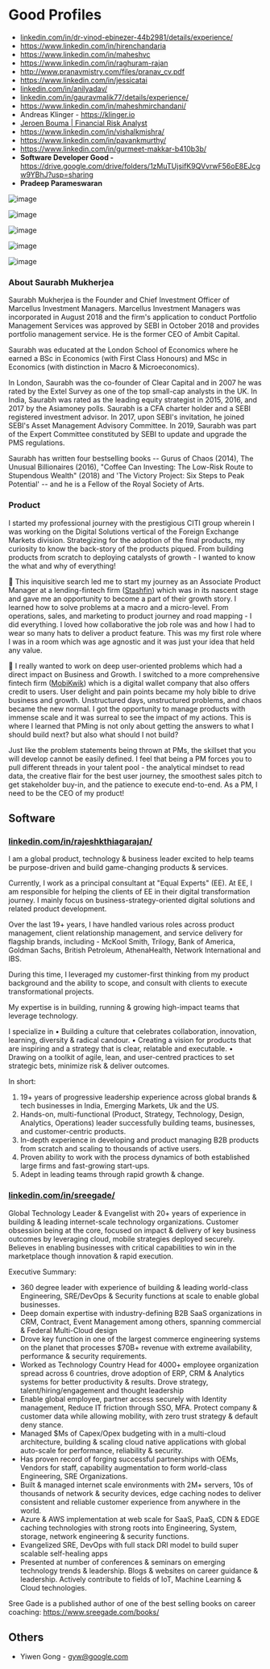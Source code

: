 # Good Profiles

- [linkedin.com/in/dr-vinod-ebinezer-44b2981/details/experience/](https://www.linkedin.com/in/dr-vinod-ebinezer-44b2981/details/experience/)
- https://www.linkedin.com/in/hirenchandaria
- https://www.linkedin.com/in/maheshvc
- https://www.linkedin.com/in/raghuram-rajan
- http://www.pranavmistry.com/files/pranav_cv.pdf
- https://www.linkedin.com/in/jessicatai
- [linkedin.com/in/anilyadav/](https://www.linkedin.com/in/anilyadav/)
- [linkedin.com/in/gauravmalik77/details/experience/](https://www.linkedin.com/in/gauravmalik77/details/experience/)
- https://www.linkedin.com/in/maheshmirchandani/
- Andreas Klinger - https://klinger.io
- [Jeroen Bouma | Financial Risk Analyst](https://www.jeroenbouma.com/)
- https://www.linkedin.com/in/vishalkmishra/
- https://www.linkedin.com/in/pavankmurthy/
- https://www.linkedin.com/in/gurmeet-makkar-b410b3b/
- **Software Developer Good -** https://drive.google.com/drive/folders/1zMuTUjsifK9QVvrwF56oE8EJcgw9YBhJ?usp=sharing
- **Pradeep Parameswaran**

![image](../../media/Personality-Profiles-image1.jpg)

![image](../../media/Personality-Profiles-image2.jpg)

![image](../../media/Personality-Profiles-image3.jpg)

![image](../../media/Personality-Profiles-image4.jpg)

![image](../../media/Personality-Profiles-image5.jpg)

### About Saurabh Mukherjea

Saurabh Mukherjea is the Founder and Chief Investment Officer of Marcellus Investment Managers. Marcellus Investment Managers was incorporated in August 2018 and the firm's application to conduct Portfolio Management Services was approved by SEBI in October 2018 and provides portfolio management service. He is the former CEO of Ambit Capital.

Saurabh was educated at the London School of Economics where he earned a BSc in Economics (with First Class Honours) and MSc in Economics (with distinction in Macro & Microeconomics).

In London, Saurabh was the co-founder of Clear Capital and in 2007 he was rated by the Extel Survey as one of the top small-cap analysts in the UK. In India, Saurabh was rated as the leading equity strategist in 2015, 2016, and 2017 by the Asiamoney polls. Saurabh is a CFA charter holder and a SEBI registered investment advisor. In 2017, upon SEBI's invitation, he joined SEBI's Asset Management Advisory Committee. In 2019, Saurabh was part of the Expert Committee constituted by SEBI to update and upgrade the PMS regulations.

Saurabh has written four bestselling books -- Gurus of Chaos (2014), The Unusual Billionaires (2016), "Coffee Can Investing: The Low-Risk Route to Stupendous Wealth" (2018) and 'The Victory Project: Six Steps to Peak Potential' -- and he is a Fellow of the Royal Society of Arts.

### Product

I started my professional journey with the prestigious CITI group wherein I was working on the Digital Solutions vertical of the Foreign Exchange Markets division. Strategizing for the adoption of the final products, my curiosity to know the back-story of the products piqued. From building products from scratch to deploying catalysts of growth - I wanted to know the what and why of everything!

🔑 This inquisitive search led me to start my journey as an Associate Product Manager at a lending-fintech firm ([Stashfin](https://www.linkedin.com/company/stashfin/)) which was in its nascent stage and gave me an opportunity to become a part of their growth story. I learned how to solve problems at a macro and a micro-level. From operations, sales, and marketing to product journey and road mapping - I did everything. I loved how collaborative the job role was and how I had to wear so many hats to deliver a product feature. This was my first role where I was in a room which was age agnostic and it was just your idea that held any value.

🚀 I really wanted to work on deep user-oriented problems which had a direct impact on Business and Growth. I switched to a more comprehensive fintech firm ([MobiKwik](https://www.linkedin.com/company/mobikwik/)) which is a digital wallet company that also offers credit to users. User delight and pain points became my holy bible to drive business and growth. Unstructured days, unstructured problems, and chaos became the new normal. I got the opportunity to manage products with immense scale and it was surreal to see the impact of my actions. This is where I learned that PMing is not only about getting the answers to what I should build next? but also what should I not build?

Just like the problem statements being thrown at PMs, the skillset that you will develop cannot be easily defined. I feel that being a PM forces you to pull different threads in your talent pool - the analytical mindset to read data, the creative flair for the best user journey, the smoothest sales pitch to get stakeholder buy-in, and the patience to execute end-to-end. As a PM, I need to be the CEO of my product!

## Software

### [linkedin.com/in/rajeshkthiagarajan/](https://www.linkedin.com/in/rajeshkthiagarajan/)

I am a global product, technology & business leader excited to help teams be purpose-driven and build game-changing products & services.

Currently, I work as a principal consultant at "Equal Experts" (EE). At EE, I am responsible for helping the clients of EE in their digital transformation journey. I mainly focus on business-strategy-oriented digital solutions and related product development.

Over the last 19+ years, I have handled various roles across product management, client relationship management, and service delivery for flagship brands, including - McKool Smith, Trilogy, Bank of America, Goldman Sachs, British Petroleum, AthenaHealth, Network International and IBS.

During this time, I leveraged my customer-first thinking from my product background and the ability to scope, and consult with clients to execute transformational projects.

My expertise is in building, running & growing high-impact teams that leverage technology.

I specialize in
• Building a culture that celebrates collaboration, innovation, learning, diversity & radical candour.
• Creating a vision for products that are inspiring and a strategy that is clear, relatable and executable.
• Drawing on a toolkit of agile, lean, and user-centred practices to set strategic bets, minimize risk & deliver outcomes.

In short:

1. 19+ years of progressive leadership experience across global brands & tech businesses in India, Emerging Markets, Uk and the US.
2. Hands-on, multi-functional (Product, Strategy, Technology, Design, Analytics, Operations) leader successfully building teams, businesses, and customer-centric products.
3. In-depth experience in developing and product managing B2B products from scratch and scaling to thousands of active users.
4. Proven ability to work with the process dynamics of both established large firms and fast-growing start-ups.
5. Adept in leading teams through rapid growth & change.

### [linkedin.com/in/sreegade/](https://www.linkedin.com/in/sreegade/)

Global Technology Leader & Evangelist with 20+ years of experience in building & leading internet-scale technology organizations. Customer obsession being at the core, focused on impact & delivery of key business outcomes by leveraging cloud, mobile strategies deployed securely. Believes in enabling businesses with critical capabilities to win in the marketplace though innovation & rapid execution.

Executive Summary:

- 360 degree leader with experience of building & leading world-class Engineering, SRE/DevOps & Security functions at scale to enable global businesses.
- Deep domain expertise with industry-defining B2B SaaS organizations in CRM, Contract, Event Management among others, spanning commercial & Federal Multi-Cloud design
- Drove key function in one of the largest commerce engineering systems on the planet that processes $70B+ revenue with extreme availability, performance & security requirements.
- Worked as Technology Country Head for 4000+ employee organization spread across 6 countries, drove adoption of ERP, CRM & Analytics systems for better productivity & results. Drove strategy, talent/hiring/engagement and thought leadership
- Enable global employee, partner access securely with Identity management, Reduce IT friction through SSO, MFA. Protect company & customer data while allowing mobility, with zero trust strategy & default deny stance.
- Managed $Ms of Capex/Opex budgeting with in a multi-cloud architecture, building & scaling cloud native applications with global auto-scale for performance, reliability & security.
- Has proven record of forging successful partnerships with OEMs, Vendors for staff, capability augmentation to form world-class Engineering, SRE Organizations.
- Built & managed internet scale environments with 2M+ servers, 10s of thousands of network & security devices, edge caching nodes to deliver consistent and reliable customer experience from anywhere in the world.
- Azure & AWS implementation at web scale for SaaS, PaaS, CDN & EDGE caching technologies with strong roots into Engineering, System, storage, network engineering & security functions.
- Evangelized SRE, DevOps with full stack DRI model to build super scalable self-healing apps
- Presented at number of conferences & seminars on emerging technology trends & leadership. Blogs & websites on career guidance & leadership. Actively contribute to fields of IoT, Machine Learning & Cloud technologies.

Sree Gade is a published author of one of the best selling books on career coaching: https://www.sreegade.com/books/

## Others

- Yiwen Gong - gyw@google.com
